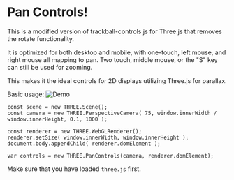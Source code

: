 # Pan Controls!

This is a modified version of trackball-controls.js for Three.js that removes the rotate functionality.

It is optimized for both desktop and mobile, with one-touch, left mouse, and right mouse all mapping to pan. Two touch, middle mouse, or the "S" key can still be used for zooming.

This makes it the ideal controls for 2D displays utilizing Three.js for parallax.


Basic usage:
![Demo](https://raw.githubusercontent.com/rkique/threejs-pan-controls/master/pan-controls-demo.gif)
```
const scene = new THREE.Scene();
const camera = new THREE.PerspectiveCamera( 75, window.innerWidth / window.innerHeight, 0.1, 1000 );

const renderer = new THREE.WebGLRenderer();
renderer.setSize( window.innerWidth, window.innerHeight );
document.body.appendChild( renderer.domElement );

var controls = new THREE.PanControls(camera, renderer.domElement);
```

Make sure that you have loaded `three.js` first.
